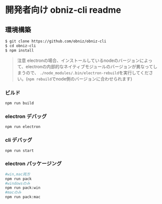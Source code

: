 # 開発者向け obniz-cli readme
## 環境構築
```bash
$ git clone https://github.com/obniz/obniz-cli
$ cd obniz-cli
$ npm install
```

> 注意 electronの場合、インストールしているnodeのバージョンによって、electronの内部的なネイティブモジュールのバージョンが異なってしまうので、
> ```./node_modules/.bin/electron-rebuild```を実行してください。(```npm rebuild```でnode側のバージョンに合わせられます)

### ビルド
```npm run build```

### electron デバッグ
```npm run electron```

### cli デバッグ
```npm run start```

### electron パッケージング

```bash
#win,mac両方
npm run pack
#windowsのみ
npm run pack:win
#macのみ
npm run pack:mac
```

